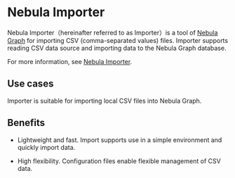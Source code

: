 # Nebula Importer

Nebula Importer（hereinafter referred to as Importer）is a tool of [Nebula Graph](https://github.com/vesoft-inc/nebula) for importing CSV (comma-separated values) files. Importer supports reading CSV data source and importing data to the Nebula Graph database.

For more information, see [Nebula Importer](https://github.com/vesoft-inc/nebula-importer/blob/release-v2.0.0-ga/README.md).

## Use cases

Importer is suitable for importing local CSV files into Nebula Graph.

## Benefits

* Lightweight and fast. Import supports use in a simple environment and quickly import data.

* High flexibility. Configuration files enable flexible management of CSV data.
